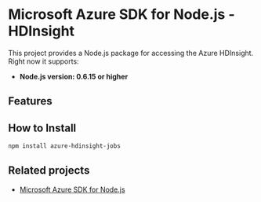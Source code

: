 # Microsoft Azure SDK for Node.js - HDInsight

This project provides a Node.js package for accessing the Azure HDInsight. Right now it supports:
- **Node.js version: 0.6.15 or higher**

## Features


## How to Install

```bash
npm install azure-hdinsight-jobs
```

## Related projects

- [Microsoft Azure SDK for Node.js](https://github.com/WindowsAzure/azure-sdk-for-node)
